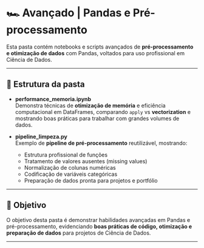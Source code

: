 # 🏎️ Avançado | Pandas e Pré-processamento

Esta pasta contém notebooks e scripts avançados de **pré-processamento e otimização de dados** com Pandas, voltados para uso profissional em Ciência de Dados.

---

## 📂 Estrutura da pasta

- **performance_memoria.ipynb**  
  Demonstra técnicas de **otimização de memória** e eficiência computacional em DataFrames, comparando `apply` vs **vectorization** e mostrando boas práticas para trabalhar com grandes volumes de dados.

- **pipeline_limpeza.py**  
  Exemplo de **pipeline de pré-processamento** reutilizável, mostrando:
  - Estrutura profissional de funções
  - Tratamento de valores ausentes (missing values)
  - Normalização de colunas numéricas
  - Codificação de variáveis categóricas
  - Preparação de dados pronta para projetos e portfólio

---

## 🎯 Objetivo

O objetivo desta pasta é demonstrar habilidades avançadas em Pandas e pré-processamento, evidenciando **boas práticas de código, otimização e preparação de dados** para projetos de Ciência de Dados.

---